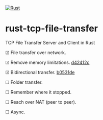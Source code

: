 [![Rust](https://github.com/Tahinli/rust-tcp-file-transfer/actions/workflows/rust.yml/badge.svg?branch=main)](https://github.com/Tahinli/rust-tcp-file-transfer/actions/workflows/rust.yml)
# rust-tcp-file-transfer
TCP File Transfer Server and Client in Rust

☑ File transfer over network.

☑ Remove memory limitations. [d42412c](https://github.com/Tahinli/rust-tcp-file-transfer/pull/1/commits/d42412c57d7d95672ba64b3e489b95f1c4b04a08)

☑ Bidirectional transfer. [b0531de](https://github.com/Tahinli/rust-tcp-file-transfer/commit/b0531deb257332f46fc76de16d3a17fb3b28acee)

☐ Folder transfer.

☐ Remember where it stopped.

☐ Reach over NAT (peer to peer).

☐ Async.
